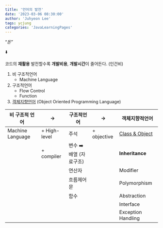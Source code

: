 ```yaml
---
title: '언어의 발전'
date: '2023-03-06 08:30:00'
author: 'Juhyeon Lee'
tags: ycjung
categories: 'JavaLearningPages'
---
```


“_돈”_


⬇️


 코드의 **재활용** 발전할수록 **개발비용**, **개발시간**이 줄어든다. (인건비)

1. 비 구조적언어
	- Machine Language
2. 구조적언어
	- Flow Control
	- Function
3. [객체지향언어](obsidian://open?vault=develog&file=Java%2FOOP) (Object Oriented Programming Language)

| 비 구조적 언어         | ->           | 구조적언어           | ->          | 객체지향적언어                                             |
| ---------------- | ------------ | --------------- | ----------- | --------------------------------------------------- |
| Machine Language | + High-level | 주석              | + objective | [Class & Object](/5398e6b0b17f41aea50f2bdc1dc96cc6) |
|                  | + compiler   | 변수 ➡️ 배열 (자료구조) |             | **Inheritance**                                     |
|                  |              | 연산자             |             | Modifier                                            |
|                  |              | 흐름제어문           |             | Polymorphism                                        |
|                  |              | 함수              |             | Abstraction                                         |
|                  |              |                 |             | Interface                                           |
|                  |              |                 |             | Exception Handling                                  |

